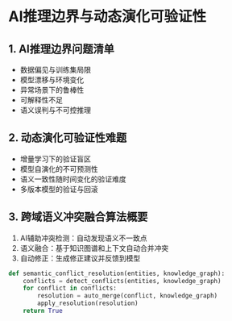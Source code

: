 # AI推理边界与动态演化可验证性

## 1. AI推理边界问题清单

- 数据偏见与训练集局限
- 模型漂移与环境变化
- 异常场景下的鲁棒性
- 可解释性不足
- 语义误判与不可控推理

## 2. 动态演化可验证性难题

- 增量学习下的验证盲区
- 模型自演化的不可预测性
- 语义一致性随时间变化的验证难度
- 多版本模型的验证与回滚

## 3. 跨域语义冲突融合算法概要

1. AI辅助冲突检测：自动发现语义不一致点
2. 语义融合：基于知识图谱和上下文自动合并冲突
3. 自动修正：生成修正建议并反馈到模型

```python
def semantic_conflict_resolution(entities, knowledge_graph):
    conflicts = detect_conflicts(entities, knowledge_graph)
    for conflict in conflicts:
        resolution = auto_merge(conflict, knowledge_graph)
        apply_resolution(resolution)
    return True
``` 